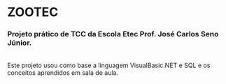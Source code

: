 # ZOOTEC
  <h3>Projeto prático de TCC da Escola Etec Prof. José Carlos Seno Júnior.</h3><br />
Este projeto usou como base a linguagem VisualBasic.NET e SQL e os conceitos aprendidos em sala de aula.
